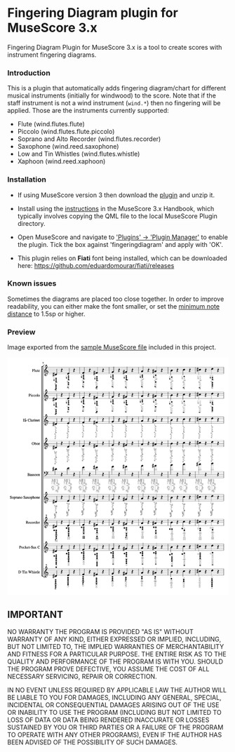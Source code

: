 # Fingering Diagram plugin for MuseScore 3.x

Fingering Diagram Plugin for MuseScore 3.x is a tool to create scores with instrument fingering diagrams.

### Introduction
This is a plugin that automatically adds fingering diagram/chart for different musical instruments (initially for windwood) to the score. Note that if the staff instrument is not a wind instrument (`wind.*`) then no fingering will be applied. Those are the instruments currently supported:

* Flute (wind.flutes.flute)
* Piccolo (wind.flutes.flute.piccolo)
* Soprano and Alto Recorder (wind.flutes.recorder)
* Saxophone (wind.reed.saxophone)
* Low and Tin Whistles (wind.flutes.whistle)
* Xaphoon (wind.reed.xaphoon)

### Installation
* If using MuseScore version 3 then download the [plugin](https://github.com/eduardomourar/fingering-diagram/archive/master.zip) and unzip it.

* Install using the [instructions](https://musescore.org/en/handbook/3/plugins#installation) in the MuseScore 3.x Handbook, which typically involves copying the QML file to the local MuseScore Plugin directory.

* Open MuseScore and navigate to ['Plugins' -> 'Plugin Manager'](https://musescore.org/en/handbook/3/plugins#enable-disable-plugins)
to enable the plugin. Tick the box against 'fingeringdiagram' and apply with 'OK'.

* This plugin relies on **Fiati** font being installed, which can be downloaded here: https://github.com/eduardomourar/fiati/releases

### Known issues

Sometimes the diagrams are placed too close together. In order to improve readability, you can either make the font smaller, or set the [minimum note distance](https://musescore.org/en/handbook/3/measure#options) to 1.5sp or higher. 

### Preview

Image exported from the [sample MuseScore file](./sample.mscx) included in this project.

<img src="screenshot.png" alt="Screenshot" width="700">

## IMPORTANT
NO WARRANTY
THE PROGRAM IS PROVIDED "AS IS" WITHOUT WARRANTY OF ANY KIND, EITHER EXPRESSED OR IMPLIED, INCLUDING, BUT NOT LIMITED TO, THE IMPLIED WARRANTIES OF MERCHANTABILITY AND FITNESS FOR A PARTICULAR PURPOSE. THE ENTIRE RISK AS TO THE QUALITY AND PERFORMANCE OF THE PROGRAM IS WITH YOU. SHOULD THE PROGRAM PROVE DEFECTIVE, YOU ASSUME THE COST OF ALL NECESSARY SERVICING, REPAIR OR CORRECTION.

IN NO EVENT UNLESS REQUIRED BY APPLICABLE LAW THE AUTHOR WILL BE LIABLE TO YOU FOR DAMAGES, INCLUDING ANY GENERAL, SPECIAL, INCIDENTAL OR CONSEQUENTIAL DAMAGES ARISING OUT OF THE USE OR INABILITY TO USE THE PROGRAM (INCLUDING BUT NOT LIMITED TO LOSS OF DATA OR DATA BEING RENDERED INACCURATE OR LOSSES SUSTAINED BY YOU OR THIRD PARTIES OR A FAILURE OF THE PROGRAM TO OPERATE WITH ANY OTHER PROGRAMS), EVEN IF THE AUTHOR HAS BEEN ADVISED OF THE POSSIBILITY OF SUCH DAMAGES.

